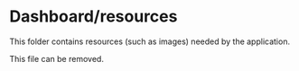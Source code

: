 # Dashboard/resources

This folder contains resources (such as images) needed by the application. 

This file can be removed.
